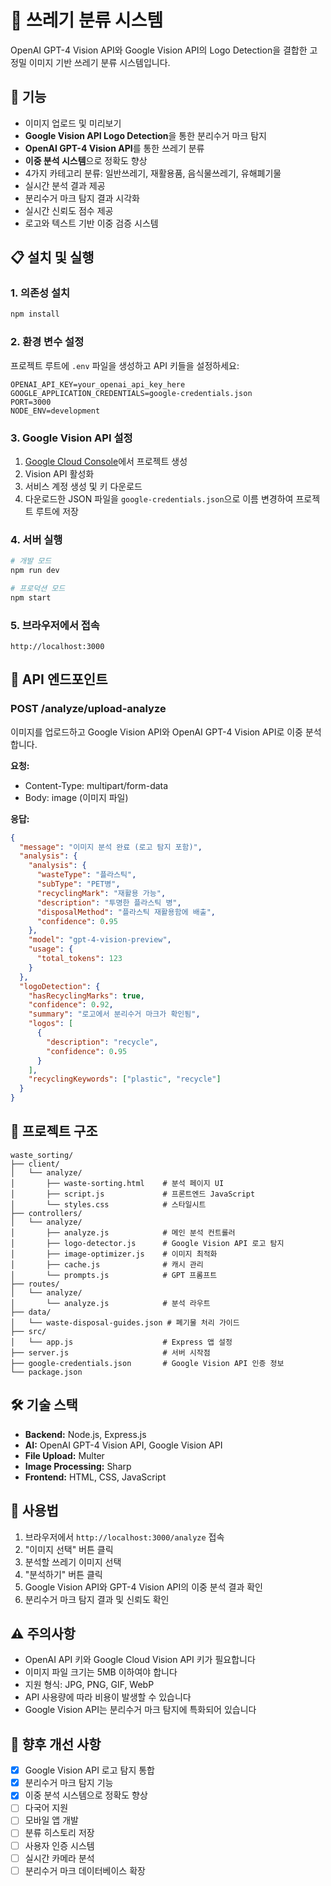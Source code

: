 # 🧹 쓰레기 분류 시스템

OpenAI GPT-4 Vision API와 Google Vision API의 Logo Detection을 결합한 고정밀 이미지 기반 쓰레기 분류 시스템입니다.

## 🚀 기능

- 이미지 업로드 및 미리보기
- **Google Vision API Logo Detection**을 통한 분리수거 마크 탐지
- **OpenAI GPT-4 Vision API**를 통한 쓰레기 분류
- **이중 분석 시스템**으로 정확도 향상
- 4가지 카테고리 분류: 일반쓰레기, 재활용품, 음식물쓰레기, 유해폐기물
- 실시간 분석 결과 제공
- 분리수거 마크 탐지 결과 시각화
- 실시간 신뢰도 점수 제공
- 로고와 텍스트 기반 이중 검증 시스템

## 📋 설치 및 실행

### 1. 의존성 설치
```bash
npm install
```

### 2. 환경 변수 설정
프로젝트 루트에 `.env` 파일을 생성하고 API 키들을 설정하세요:
```
OPENAI_API_KEY=your_openai_api_key_here
GOOGLE_APPLICATION_CREDENTIALS=google-credentials.json
PORT=3000
NODE_ENV=development
```

### 3. Google Vision API 설정
1. [Google Cloud Console](https://console.cloud.google.com/)에서 프로젝트 생성
2. Vision API 활성화
3. 서비스 계정 생성 및 키 다운로드
4. 다운로드한 JSON 파일을 `google-credentials.json`으로 이름 변경하여 프로젝트 루트에 저장

### 4. 서버 실행
```bash
# 개발 모드
npm run dev

# 프로덕션 모드
npm start
```

### 5. 브라우저에서 접속
```
http://localhost:3000
```

## 🔧 API 엔드포인트

### POST /analyze/upload-analyze
이미지를 업로드하고 Google Vision API와 OpenAI GPT-4 Vision API로 이중 분석합니다.

**요청:**
- Content-Type: multipart/form-data
- Body: image (이미지 파일)

**응답:**
```json
{
  "message": "이미지 분석 완료 (로고 탐지 포함)",
  "analysis": {
    "analysis": {
      "wasteType": "플라스틱",
      "subType": "PET병",
      "recyclingMark": "재활용 가능",
      "description": "투명한 플라스틱 병",
      "disposalMethod": "플라스틱 재활용함에 배출",
      "confidence": 0.95
    },
    "model": "gpt-4-vision-preview",
    "usage": {
      "total_tokens": 123
    }
  },
  "logoDetection": {
    "hasRecyclingMarks": true,
    "confidence": 0.92,
    "summary": "로고에서 분리수거 마크가 확인됨",
    "logos": [
      {
        "description": "recycle",
        "confidence": 0.95
      }
    ],
    "recyclingKeywords": ["plastic", "recycle"]
  }
}
```

## 📁 프로젝트 구조

```
waste_sorting/
├── client/
│   └── analyze/
│       ├── waste-sorting.html    # 분석 페이지 UI
│       ├── script.js             # 프론트엔드 JavaScript
│       └── styles.css            # 스타일시트
├── controllers/
│   └── analyze/
│       ├── analyze.js            # 메인 분석 컨트롤러
│       ├── logo-detector.js      # Google Vision API 로고 탐지
│       ├── image-optimizer.js    # 이미지 최적화
│       ├── cache.js              # 캐시 관리
│       └── prompts.js            # GPT 프롬프트
├── routes/
│   └── analyze/
│       └── analyze.js            # 분석 라우트
├── data/
│   └── waste-disposal-guides.json # 폐기물 처리 가이드
├── src/
│   └── app.js                    # Express 앱 설정
├── server.js                     # 서버 시작점
├── google-credentials.json       # Google Vision API 인증 정보
└── package.json
```

## 🛠️ 기술 스택

- **Backend:** Node.js, Express.js
- **AI:** OpenAI GPT-4 Vision API, Google Vision API
- **File Upload:** Multer
- **Image Processing:** Sharp
- **Frontend:** HTML, CSS, JavaScript

## 📝 사용법

1. 브라우저에서 `http://localhost:3000/analyze` 접속
2. "이미지 선택" 버튼 클릭
3. 분석할 쓰레기 이미지 선택
4. "분석하기" 버튼 클릭
5. Google Vision API와 GPT-4 Vision API의 이중 분석 결과 확인
6. 분리수거 마크 탐지 결과 및 신뢰도 확인

## ⚠️ 주의사항

- OpenAI API 키와 Google Cloud Vision API 키가 필요합니다
- 이미지 파일 크기는 5MB 이하여야 합니다
- 지원 형식: JPG, PNG, GIF, WebP
- API 사용량에 따라 비용이 발생할 수 있습니다
- Google Vision API는 분리수거 마크 탐지에 특화되어 있습니다

## 🔄 향후 개선 사항

- [x] Google Vision API 로고 탐지 통합
- [x] 분리수거 마크 탐지 기능
- [x] 이중 분석 시스템으로 정확도 향상
- [ ] 다국어 지원
- [ ] 모바일 앱 개발
- [ ] 분류 히스토리 저장
- [ ] 사용자 인증 시스템
- [ ] 실시간 카메라 분석
- [ ] 분리수거 마크 데이터베이스 확장
